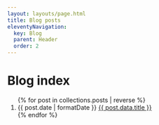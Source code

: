 ```yaml
---
layout: layouts/page.html
title: Blog posts
eleventyNavigation:
  key: Blog
  parent: Header
  order: 2
---
```


# Blog index

<ol class="stack list">
{% for post in collections.posts | reverse %}
  <li>
    <time dateTime="{{post.date | formatDate }}">{{ post.date | formatDate }}</time>
    <a href="{{post.url}}">{{ post.data.title }}</a>
  </li>
{% endfor %}
</ol>
